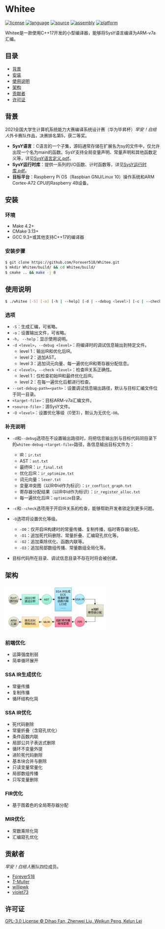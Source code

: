 # Whitee

[![license](https://img.shields.io/badge/许可证-GPL--3.0-red.svg)](LICENSE) [![language](https://img.shields.io/badge/语言-C++-f34b7d.svg)](https://www.cplusplus.com/) [![source](https://img.shields.io/badge/源语言-SysY-yellow.svg)](https://gitlab.eduxiji.net/nscscc/compiler2021/-/blob/master/SysY%E8%AF%AD%E8%A8%80%E5%AE%9A%E4%B9%89.pdf) [![assembly](https://img.shields.io/badge/目标汇编-ARM--v7a-blue.svg)](https://developer.arm.com/) [![platform](https://img.shields.io/badge/平台-Linux_|_Windows-lightgrey.svg)](https://github.com/Forever518/Whitee)

Whitee是一款使用C++17开发的小型编译器，能够将SysY语言编译为ARM-v7a汇编。

## 目录

* [背景](#背景)
* [安装](#安装)
* [使用说明](#使用说明)
* [架构](#架构)
* [贡献者](#贡献者)
* [许可证](#许可证)

## 背景

2021全国大学生计算机系统能力大赛编译系统设计赛（华为毕昇杯）*早安！白给人*外卡赛队作品，决赛排名第5，获二等奖。

* **SysY语言**：C语言的一个子集，源码通常存储在扩展名为sy的文件中，仅允许出现一个名为main的函数。SysY支持全局变量声明、常量声明和其他函数定义等，详见[SysY语言定义.pdf](https://gitlab.eduxiji.net/nscscc/compiler2021/-/blob/master/SysY%E8%AF%AD%E8%A8%80%E5%AE%9A%E4%B9%89.pdf)。
* **SysY运行时库**：提供一系列的I/O函数、计时函数等，详见[SysY运行时库.pdf](https://gitlab.eduxiji.net/nscscc/compiler2021/-/blob/master/SysY%E8%BF%90%E8%A1%8C%E6%97%B6%E5%BA%93.pdf)。
* **目标平台**：Raspberry Pi OS（Raspbian GNU/Linux 10）操作系统和ARM Cortex-A72 CPU的Raspberry 4B设备。

## 安装

### 环境

* Make 4.2+
* CMake 3.13+
* GCC 9.3+或其他支持C++17的编译器

### 安装步骤

```sh
$ git clone https://github.com/Forever518/Whitee.git
$ mkdir Whitee/build/ && cd Whitee/build/
$ cmake .. && make -j 8
```

## 使用说明

```sh
$ ./whitee [-S] [-o] [-h | --help] [-d | --debug <level>] [-c | --check <level>] [--set-debug-path=<path>] <target-file> <source-file> [-O <level>]
```

### 选项

* `-S`：生成汇编，可省略。
* `-o`：设置输出文件，可省略。
* `-h`， `--help`：显示使用说明。
* `-d <level>`，`--debug <level>`：将编译时的调试信息输出到特定文件。
  * level 1：输出IR和优化后IR。
  * level 2：追加AST。
  * level 3：追加词元向量、每一遍优化IR和寄存器分配信息。
* `-c <level>`，`--check <level>`：检查IR关系正确性。
  * level 1：仅检查初始IR和最终优化后IR。
  * level 2：在每一遍优化后都进行检查。
* `--set-debug-path=<path>`：设置调试信息输出路径，默认与目标汇编文件位于同一目录。
* `<target-file>`：目标ARM-v7a汇编文件。
* `<source-file>`：源SysY文件。
* `-O <level>`：设置优化等级（0至3），默认为无优化`-O0`。

### 补充说明

* `-d`和`--debug`选项在不设置输出路径时，将把信息输出到与目标代码同目录下的`whitee-debug-<target-file>`路径，各信息输出目标文件为：
  * IR：`ir.txt`
  * AST：`ast.txt`
  * 最终IR：`ir_final.txt`
  * 优化后IR：`ir_optimize.txt`
  * 词元向量：`lexer.txt`
  * 变量冲突图（以IR中id作为标识）：`ir_conflict_graph.txt`
  * 寄存器分配结果（以IR中id作为标识）：`ir_register_alloc.txt`
  * 每一遍优化后IR：`optimize`目录。

* `-c`和`--check`选项用于开启IR关系的检查，能够帮助开发者锁定到更多问题。

* `-O`选项将设置优化等级。
  * `-O0`：仅开启IR构建时的常量传播、复制传播，临时寄存器分配。
  * `-O1`：追加死代码删除、常量折叠、汇编窥孔优化等。
  * `-O2`：追加乘除优化、函数内联等。
  * `-O3`：追加局部数组传播、常量数组全局化等。

* 目标代码所在目录、调试信息目录不存在时将会被创建。


## 架构

<img src='image/architecture-CN.png' width='65%' align='middle'>

### 前端优化

* 运算强度削弱
* 简单循环展开

### SSA IR生成优化

* 常量传播
* 复制传播
* 循环结构化简

### SSA IR优化

* 死代码删除
* 常量折叠（含窥孔优化）
* 条件函数内联
* 局部公共子表达式删除
* 循环不变量外提
* 进阶死代码删除
* 基本块合并与删除
* 只读变量常量化
* 局部数组传播
* 只写变量删除

### FIR优化

* 基于图着色的全局寄存器分配

### MIR优化

* 常数乘除化简
* 汇编窥孔优化

## 贡献者

*早安！白给人*赛队四位成员。

* [Forever518](https://github.com/Forever518)
* [T-Muller](https://github.com/T-Muller)
* [willipwk](https://github.com/willipwk)
* [violet73](https://github.com/violet73)

## 许可证

[GPL-3.0 License © Dihao Fan, Zhenwei Liu, Weikun Peng, Kelun Lei](LICENSE)
